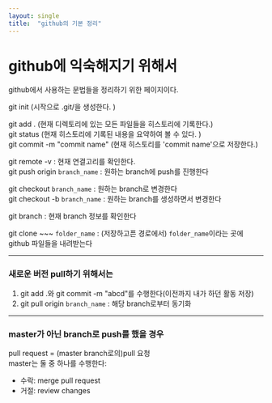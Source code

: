 ```yaml
---
layout: single
title:  "github의 기본 정리"
---
```


# github에 익숙해지기 위해서
github에서 사용하는 문법들을 정리하기 위한 페이지이다.

git init (시작으로 .git/을 생성한다. )

git add . (현재 디렉토리에 있는 모든 파일들을 히스토리에 기록한다.)   
git status (현재 히스토리에 기록된 내용을 요약하여 볼 수 있다. )   
git commit -m "commit name" (현재 히스토리를 'commit name'으로 저장한다.)

git remote -v : 현재 연결고리를 확인한다.   
git push origin `branch_name` : 원하는 branch에 push를 진행한다
 
git checkout `branch_name` : 원하는 branch로 변경한다   
git checkout -b `branch_name` : 원하는 branch를 생성하면서 변경한다

git branch : 현재 branch 정보를 확인한다

git clone ~~~ `folder_name` : (저장하고픈 경로에서) `folder_name`이라는 곳에 github 파일들을 내려받는다

___
### 새로운 버전 pull하기 위해서는
1. git add .와 git commit -m "abcd"를 수행한다(이전까지 내가 하던 활동 저장)
2. git pull origin `branch_name` : 해당 branch로부터 동기화

___
### master가 아닌 branch로 push를 했을 경우
pull request = (master branch로의)pull 요청   
master는 둘 중 하나를 수행한다:   
* 수락: merge pull request
* 거절: review changes

